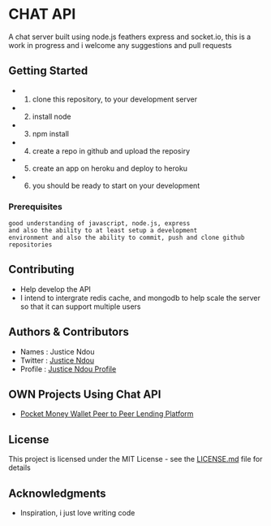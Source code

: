 # CHAT API

A chat server built using node.js feathers express and socket.io, this is a work in progress and i welcome any 
suggestions and pull requests

## Getting Started

* 1. clone this repository, to your development server
* 2. install node
* 3. npm install
* 4. create a repo in github and upload the reposiry
* 5. create an app on heroku and deploy to heroku
* 6. you should be ready to start on your development

### Prerequisites
    good understanding of javascript, node.js, express 
    and also the ability to at least setup a development
    environment and also the ability to commit, push and clone github repositories

## Contributing
* Help develop the API
* I intend to intergrate redis cache, and mongodb to help scale the server so that it can support multiple users


## Authors & Contributors
* Names : Justice Ndou
* Twitter : [Justice Ndou](https://twitter.com/@blueitserver)
* Profile : [Justice Ndou Profile](https://justice-ndou.appspot.com/)    
        
## OWN Projects Using Chat API    
* [Pocket Money Wallet Peer to Peer Lending Platform](https://www.pocket-money.site/)

## License

This project is licensed under the MIT License - see the [LICENSE.md](LICENSE.md) file for details

## Acknowledgments

* Inspiration, i just love writing code
